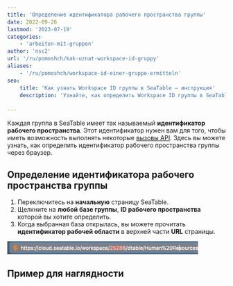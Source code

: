 ```yaml
---
title: 'Определение идентификатора рабочего пространства группы'
date: 2022-09-26
lastmod: '2023-07-19'
categories:
    - 'arbeiten-mit-gruppen'
author: 'nsc2'
url: '/ru/pomoshch/kak-uznat-workspace-id-gruppy'
aliases:
    - '/ru/pomoshch/workspace-id-einer-gruppe-ermitteln'
seo:
    title: 'Как узнать Workspace ID группы в SeaTable – инструкция'
    description: 'Узнайте, как определить Workspace ID группы в SeaTable через URL базы и использовать для интеграции и управления командой.'

---
```


Каждая группа в SeaTable имеет так называемый **идентификатор рабочего пространства**. Этот идентификатор нужен вам для того, чтобы иметь возможность выполнять некоторые [вызовы API](https://api.seatable.com). Здесь вы можете узнать, как определить идентификатор рабочего пространства группы через браузер.

## Определение идентификатора рабочего пространства группы

1. Переключитесь на **начальную** страницу SeaTable.
2. Щелкните на **любой базе группы**, **ID рабочего пространства** которой вы хотите определить.
3. Когда выбранная база открылась, вы можете прочитать **идентификатор рабочей области** в верхней части **URL** страницы.

![Определение идентификатора рабочего пространства группы](images/workspace-id-png.jpg)

## Пример для наглядности
